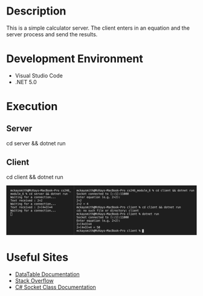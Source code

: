 # Description
This is a simple calculator server. The client enters in an equation and the server process and send the results.

# Development Environment
* Visual Studio Code
* .NET 5.0

# Execution
## Server
cd server && dotnet run
## Client 
cd client && dotnet run

![alt text](program_running.png)

# Useful Sites
* [DataTable Documentation](https://docs.microsoft.com/en-us/dotnet/api/system.data.datatable?view=net-5.0)
* [Stack Overflow](https://stackoverflow.com)
* [C# Socket Class Documentation](https://docs.microsoft.com/en-us/dotnet/framework/network-programming/socket-code-examples)
